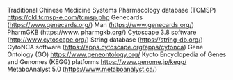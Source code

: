 Traditional Chinese Medicine Systems Pharmacology database (TCMSP)  https://old.tcmsp-e.com/tcmsp.php
Genecards  (https://www.genecards.org/)
Man  (https://www.genecards.org/)
PharmGKB  (https://www. pharmgkb.org/)
Cytoscape 3.8 software  (http://www.cytoscape.org/)
String database  (https://string-db.org/)
CytoNCA software  (https://apps.cytoscape.org/apps/cytonca)
Gene Ontology (GO)   https://www.geneontology.org/
Kyoto Encyclopedia of Genes and Genomes (KEGG) platforms  https://www.genome.jp/kegg/
MetaboAnalyst 5.0  (https://www.metaboanalyst.ca/)
